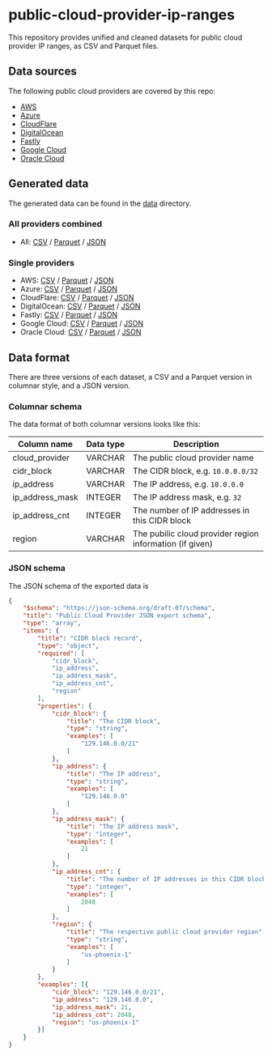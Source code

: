 # public-cloud-provider-ip-ranges
This repository provides unified and cleaned datasets for public cloud provider IP ranges, as CSV and Parquet files.

## Data sources
The following public cloud providers are covered by this repo:

* [AWS](https://ip-ranges.amazonaws.com/ip-ranges.json)
* [Azure](https://download.microsoft.com/download/7/1/D/71D86715-5596-4529-9B13-DA13A5DE5B63/ServiceTags_Public_20230417.json)
* [CloudFlare](https://www.cloudflare.com/ips-v4)
* [DigitalOcean](https://digitalocean.com/geo/google.csv)
* [Fastly](https://api.fastly.com/public-ip-list)
* [Google Cloud](https://www.gstatic.com/ipranges/cloud.json)
* [Oracle Cloud](https://docs.oracle.com/en-us/iaas/tools/public_ip_ranges.json)

## Generated data
The generated data can be found in the [data](data/) directory.

### All providers combined
* All: [CSV](https://raw.githubusercontent.com/tobilg/public-cloud-provider-ip-ranges/main/data/providers/all.csv) / [Parquet](https://github.com/tobilg/public-cloud-provider-ip-ranges/raw/main/data/providers/all.parquet) / [JSON](https://raw.githubusercontent.com/tobilg/public-cloud-provider-ip-ranges/main/data/providers/all.json)

### Single providers
* AWS: [CSV](https://raw.githubusercontent.com/tobilg/public-cloud-provider-ip-ranges/main/data/providers/aws.csv) / [Parquet](https://github.com/tobilg/public-cloud-provider-ip-ranges/raw/main/data/providers/aws.parquet) / [JSON](https://raw.githubusercontent.com/tobilg/public-cloud-provider-ip-ranges/main/data/providers/aws.json)
* Azure: [CSV](https://raw.githubusercontent.com/tobilg/public-cloud-provider-ip-ranges/main/data/providers/azure.csv) / [Parquet](https://github.com/tobilg/public-cloud-provider-ip-ranges/raw/main/data/providers/azure.parquet) / [JSON](https://raw.githubusercontent.com/tobilg/public-cloud-provider-ip-ranges/main/data/providers/azure.json)
* CloudFlare: [CSV](https://raw.githubusercontent.com/tobilg/public-cloud-provider-ip-ranges/main/data/providers/cloudflare.csv) / [Parquet](https://github.com/tobilg/public-cloud-provider-ip-ranges/raw/main/data/providers/cloudflare.parquet) / [JSON](https://raw.githubusercontent.com/tobilg/public-cloud-provider-ip-ranges/main/data/providers/cloudflare.json)
* DigitalOcean: [CSV](https://raw.githubusercontent.com/tobilg/public-cloud-provider-ip-ranges/main/data/providers/digitalocean.csv) / [Parquet](https://github.com/tobilg/public-cloud-provider-ip-ranges/raw/main/data/providers/digitalocean.parquet) / [JSON](https://raw.githubusercontent.com/tobilg/public-cloud-provider-ip-ranges/main/data/providers/digitalocean.json)
* Fastly: [CSV](https://raw.githubusercontent.com/tobilg/public-cloud-provider-ip-ranges/main/data/providers/fastly.csv) / [Parquet](https://github.com/tobilg/public-cloud-provider-ip-ranges/raw/main/data/providers/fastly.parquet) / [JSON](https://raw.githubusercontent.com/tobilg/public-cloud-provider-ip-ranges/main/data/providers/fastly.json)
* Google Cloud: [CSV](https://raw.githubusercontent.com/tobilg/public-cloud-provider-ip-ranges/main/data/providers/googlecloud.csv) / [Parquet](https://github.com/tobilg/public-cloud-provider-ip-ranges/raw/main/data/providers/googlecloud.parquet) / [JSON](https://raw.githubusercontent.com/tobilg/public-cloud-provider-ip-ranges/main/data/providers/googlecloud.json)
* Oracle Cloud: [CSV](https://raw.githubusercontent.com/tobilg/public-cloud-provider-ip-ranges/main/data/providers/oracle.csv) / [Parquet](https://github.com/tobilg/public-cloud-provider-ip-ranges/raw/main/data/providers/oracle.parquet) / [JSON](https://raw.githubusercontent.com/tobilg/public-cloud-provider-ip-ranges/main/data/providers/oracle.json)

## Data format
There are three versions of each dataset, a CSV and a Parquet version in columnar style, and a JSON version.

### Columnar schema
The data format of both columnar versions looks like this:

| Column name | Data type | Description |
| ----------- | --------- | ----------- |
| cloud_provider | VARCHAR | The public cloud provider name |
| cidr_block | VARCHAR | The CIDR block, e.g. `10.0.0.0/32` |
| ip_address | VARCHAR |The IP address, e.g. `10.0.0.0` |
| ip_address_mask | INTEGER | The IP address mask, e.g. `32` |
| ip_address_cnt | INTEGER | The number of IP addresses in this CIDR block |
| region | VARCHAR | The pubilic cloud provider region information (if given) |

### JSON schema
The JSON schema of the exported data is

```json
{
    "$schema": "https://json-schema.org/draft-07/schema",
    "title": "Public Cloud Provider JSON export schema",
    "type": "array",
    "items": {
        "title": "CIDR block record",
        "type": "object",
        "required": [
            "cidr_block",
            "ip_address",
            "ip_address_mask",
            "ip_address_cnt",
            "region"
        ],
        "properties": {
            "cidr_block": {
                "title": "The CIDR block",
                "type": "string",
                "examples": [
                    "129.146.0.0/21"
                ]
            },
            "ip_address": {
                "title": "The IP address",
                "type": "string",
                "examples": [
                    "129.146.0.0"
                ]
            },
            "ip_address_mask": {
                "title": "The IP address mask",
                "type": "integer",
                "examples": [
                    21
                ]
            },
            "ip_address_cnt": {
                "title": "The number of IP addresses in this CIDR block",
                "type": "integer",
                "examples": [
                    2048
                ]
            },
            "region": {
                "title": "The respective public cloud provider region",
                "type": "string",
                "examples": [
                    "us-phoenix-1"
                ]
            }
        },
        "examples": [{
            "cidr_block": "129.146.0.0/21",
            "ip_address": "129.146.0.0",
            "ip_address_mask": 21,
            "ip_address_cnt": 2048,
            "region": "us-phoenix-1"
        }]
    }
}
```
